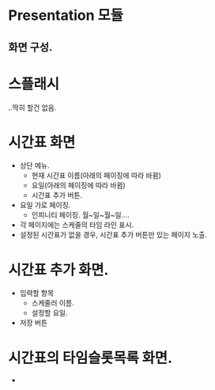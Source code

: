 # Presentation 모듈

## 화면 구성.

# 스플래시
..딱히 할건 없음.

# 시간표 화면
- 상단 메뉴. 
  - 현재 시간표 이름(아래의 페이징에 따라 바뀜)
  - 요일(아래의 페이징에 따라 바뀜)
  - 시간표 추가 버튼.
- 요일 가로 페이징.
  - 인피니티 페이징. 월~일~월~일....
- 각 페이지에는 스케줄의 타임 라인 표시.
- 설정된 시간표가 없을 경우, 시간표 추가 버튼만 있는 페이지 노출.
    
# 시간표 추가 화면.
- 입력할 항목
  - 스케줄러 이름.
  - 설정할 요일.
- 저장 버튼

# 시간표의 타임슬롯목록 화면.
- 

